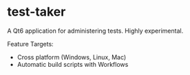 # test-taker

A Qt6 application for administering tests. Highly experimental.

Feature Targets:
- Cross platform (Windows, Linux, Mac)
- Automatic build scripts with Workflows